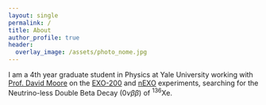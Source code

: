 ```yaml
---
layout: single
permalink: /
title: About
author_profile: true
header:
  overlay_image: /assets/photo_nome.jpg
---
```


I am a 4th year graduate student in Physics at Yale University working with [Prof. David Moore](https://campuspress.yale.edu/moorelab/) on the [EXO-200](https://www-project.slac.stanford.edu/exo/) and [nEXO](https://nexo.llnl.gov) experiments, searching for the Neutrino-less Double Beta Decay $(0\nu\beta\beta)$ of  ${}^{136}\mathrm{Xe}$.